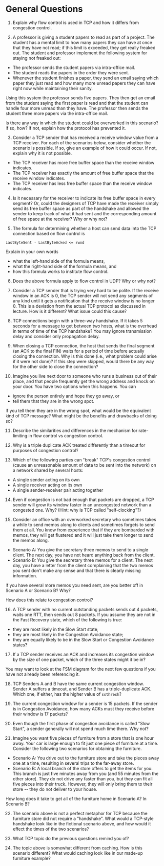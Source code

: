 # General Questions

1. Explain why flow control is used in TCP and how it differs from congestion
control.

2. A professor is giving a student papers to read as part of a project.
The student has a mental limit to how many papers they can have at once that
they have not read;
if this limit is exceeded, they get really freaked out.
The student and professor implement the following system for staying not
freaked out:
* The professor sends the student papers via intra-office mail.
* The student reads the papers in the order they were sent.
* Whenever the student finishes a paper,
  they send an email saying which paper they just read and how many more unread
  papers they can have right now while maintaining their sanity.

Using this system
the professor sends five papers.
They then get an email from the student saying the first paper is read and that
the student can handle four more unread than they have.
The professor then sends the student three more papers via the intra-office
mail.

Is there any way in which the student could be overworked in this scenario?
If so, how?
If not, explain how the protocol has prevented it.

3. Consider a TCP sender that has received a receive window value from a TCP
receiver.
For each of the scenarios below,
consider whether the scenario is possible.
If so, give an example of how it could occur.
If not, explain why it is not possible.
* The TCP receiver has more free buffer space than the receive window
  indicates.
* The TCP receiver has exactly the amount of free buffer space that the receive
  window indicates.
* The TCP receiver has less free buffer space than the receive window
  indicates.

4. Is it necessary for the receiver to indicate its free buffer space in
every segment?
Or, could the designers of TCP have made the receiver simply send its free
buffer space as part of the handshake and allowed the sender to keep track of
what it had sent and the corresponding amount of free space at the receiver?
Why or why not?

5. The formula for determining whether a host can send data into the TCP
connection based on flow control is
```
LastByteSent - LastByteAcked <= rwnd
```
Explain in your own words
* what the left-hand side of the formula means,
* what the right-hand side of the formula means, and
* how this formula works to institute flow control.

6. Does the above formula apply to flow control in UDP?
Why or why not?

7. Consider a TCP sender that is trying very hard to be polite.
If the receive window in an ACK is 0,
the TCP sender will not send any segments of any kind until it gets a
notification that the receive window is no longer 0.
This is a deviation from the actual TCP protocol as discussed in lecture.
How is it different?
What issue could this cause?

8. TCP connections begin with a three-way handshake.
If it takes 5 seconds for a message to get between two hosts,
what is the overhead in terms of time of the TCP handshake?
You may ignore transmission delay and consider only propagation delay.

9. When closing a TCP connection,
the host that sends the final segment
(an ACK to the final FIN)
waits for a period of time before actually closing the connection.
Why is this done (i.e., what problem could arise if it were not done)?
If this step were skipped,
would there be any way for the other side to close the connection?

10. Imagine you live next door to someone who runs a business out of their
place,
and that people frequently get the wrong address and knock on your door.
You have two options when this happens.
You can
* ignore the person entirely and hope they go away, or
* tell them that they are in the wrong spot.

If you tell them they are in the wrong spot,
what would be the equivalent kind of TCP message?
What might be the benefits and drawbacks of doing so?

11. Describe the similarities and differences in the mechanism for
rate-limiting in flow control vs congestion control.

12. Why is a triple duplicate ACK treated differently than a timeout for
purposes of congestion control?

13. Which of the following parties can "break" TCP's congestion control
(cause an unreasonable amount of data to be sent into the network)
on a network shared by several hosts:
* A single sender acting on its own
* A single receiver acting on its own
* A single sender-receiver pair acting together

14. Even if congestion is not bad enough that packets are dropped,
a TCP sender will grow its window faster in an uncongested network than a
congested one.
Why?
(Hint: why is TCP called "self-clocking"?)

15. Consider an office with an overworked secretary who sometimes takes a while
to send memos along to clients and sometimes forgets to send them at all.
You know from experience that if they are bombarded with memos,
they will get flustered and it will just take them longer to send the memos
along.
* Scenario A: You give the secretary three memos to send to a single client.
  The next day, you have not heard anything back from the client.
* Scenario B: You give the secretary three memos for a client.
  The next day,
  you have a letter from the client complaining that the two memos you sent
  don't make any sense and that there is clearly missing information.

If you have several more memos you need sent,
are you better off in Scenario A or Scenario B?
Why?

How does this relate to congestion control?

16. A TCP sender with no current outstanding packets sends out 4 packets,
waits one RTT,
then sends out 8 packets.
If you assume they are not in the Fast Recovery state,
which of the following is true:
* they are most likely in the Slow Start state;
* they are most likely in the Congestion Avoidance state;
* they are equally likely to be in the Slow Start or Congestion Avoidance
  states?

17. If a TCP sender receives an ACK and increases its congestion window by
the size of one packet,
which of the three states might it be in?

You may want to look at the FSM diagram for the next few questions if you have
not already been referencing it.

18. TCP Senders A and B have the same current congestion window.
Sender A suffers a timeout,
and Sender B has a triple-duplicate ACK.
Which one, if either, has the higher value of `ssthresh`?

19. The current congestion window for a sender is 15 packets.
If the sender is in Congestion Avoidance,
how many ACKs must they receive before their window is 17 packets?

20. Even though the first phase of congestion avoidance is called
"Slow Start",
a sender generally will not spend much time there.
Why not?

21. Imagine you want five pieces of furniture from a store that is one hour
away.
Your car is large enough to fit just one piece of furniture at a time.
Consider the following two scenarios for obtaining the furniture.
* Scenario A: You drive out to the furniture store and take the pieces away
  one at a time,
  resulting in several trips to the far-away store.
* Scenario B: A local branch of the store offers to get the items for you.
  This branch is just five minutes away from you
  (and 55 minutes from the other store).
  They do not drive any faster than you,
  but they can fit all five pieces into their truck.
  However, they will only bring them to their store --
  they do not deliver to your house.

How long does it take to get all of the furniture home in Scenario A?
In Scenario B?

22. The scenario above is not a perfect metaphor for TCP because the furniture
store did not require a "handshake".
What would a TCP-style handshake look like in the fictional scenario above,
and how would it effect the times of the two scenarios?

23. What TCP topic do the previous questions remind you of?

24. The topic above is somewhat different from caching.
How is this scenario different?
What would caching look like in our made-up furniture example?
